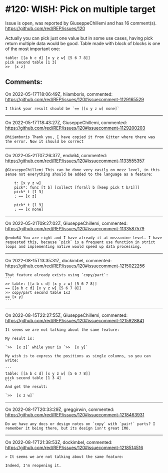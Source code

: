 
#120: WISH: Pick on multiple target
================================================================================
Issue is open, was reported by GiuseppeChillemi and has 16 comment(s).
<https://github.com/red/REP/issues/120>

Actually you can pick just one value but in some use cases, having pick return multiple data would be good. 
Table made with block of blocks is one of the most important one:

```
table: [[a b c d] [x y z w] [5 6 7 8]]
pick second table [1 3]
>>  [x z]
```





Comments:
--------------------------------------------------------------------------------

On 2022-05-17T18:06:49Z, hiiamboris, commented:
<https://github.com/red/REP/issues/120#issuecomment-1129165529>

    I think your result should be `== [[x y z w] none]`

--------------------------------------------------------------------------------

On 2022-05-17T18:43:27Z, GiuseppeChillemi, commented:
<https://github.com/red/REP/issues/120#issuecomment-1129200203>

    @hiiamboris Thank you, I have copied it from Gitter where there was the error. Now it should be correct

--------------------------------------------------------------------------------

On 2022-05-21T07:26:37Z, endo64, commented:
<https://github.com/red/REP/issues/120#issuecomment-1133555357>

    @GiuseppeChillemi This can be done very easily on mezz level, in this sense not everything should be added to the language as a feature:
    
        t: [x y z w]
        pick*: func [t b] [collect [forall b [keep pick t b/1]]]
        pick* t [1 3]
        ; == [x z]
    
        pick* t [1 9]
        ; == [x none]
    

--------------------------------------------------------------------------------

On 2022-05-21T09:27:02Z, GiuseppeChillemi, commented:
<https://github.com/red/REP/issues/120#issuecomment-1133587579>

    @endo64 You are right and I have already it at mezzanine level. I have requested this, because `pick` is a frequent use function in strict loops and implementing native would speed up data processing.
    
     

--------------------------------------------------------------------------------

On 2022-08-15T13:35:31Z, dockimbel, commented:
<https://github.com/red/REP/issues/120#issuecomment-1215022256>

    That feature already exists using `copy/part`:
    ```
    >> table: [[a b c d] [x y z w] [5 6 7 8]]
    == [[a b c d] [x y z w] [5 6 7 8]]
    >> copy/part second table 1x3
    == [x y]
    ```

--------------------------------------------------------------------------------

On 2022-08-15T22:27:55Z, GiuseppeChillemi, commented:
<https://github.com/red/REP/issues/120#issuecomment-1215928841>

    It seems we are not talking about the same feature:
    
    My result is: 
    
    `>>  [x z]` while your is `>>  [x y]`
    
    My wish is to express the positions as single columns, so you can write:
    
    ```
    table: [[a b c d] [x y z w] [5 6 7 8]]
    pick second table [1 3 4]
    ```
    And get the result:
    
    `>>  [x z w]`
    
     

--------------------------------------------------------------------------------

On 2022-08-17T20:33:29Z, greggirwin, commented:
<https://github.com/red/REP/issues/120#issuecomment-1218463931>

    Do we have any docs or design notes on `copy` with `pair!` parts? I remember it being there, but its design isn't great IMO. 

--------------------------------------------------------------------------------

On 2022-08-17T21:38:53Z, dockimbel, commented:
<https://github.com/red/REP/issues/120#issuecomment-1218514516>

    > It seems we are not talking about the same feature:
    
    Indeed, I'm reopening it.

